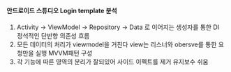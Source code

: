 #### 안드로이드 스튜디오 Login template 분석
1. Activity -> ViewModel -> Repository -> Data 로 이어지는 생성자를 통한 DI 정석적인 단반향 의존성 흐름
2. 모든 데이터의 처리가 viewmodel을 거친다 view는 리스너와 obersve를 통한 요청만을 실행 MVVM패턴 구성
3. 각 기능에 따른 영역의 분리가 잘되있어 사이드 이펙트를 제거 유지보수 쉬움
